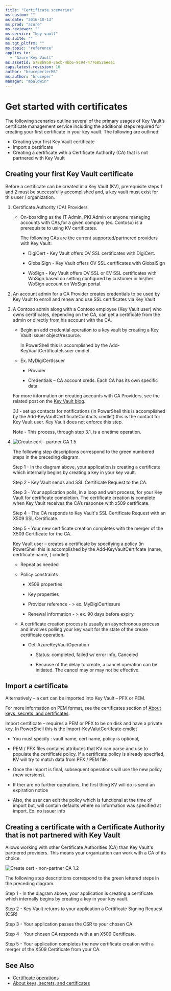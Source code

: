 ```yaml
---
title: "Certificate scenarios"
ms.custom: ""
ms.date: "2016-10-13"
ms.prod: "azure"
ms.reviewer: ""
ms.service: "key-vault"
ms.suite: ""
ms.tgt_pltfrm: ""
ms.topic: "reference"
applies_to: 
  - "Azure Key Vault"
ms.assetid: a788b958-3acb-4bb6-9c94-4776852aeea1
caps.latest.revision: 16
author: "bruceperlerMS"
ms.author: "bruceper"
manager: "mbaldwin"
---
```

# Get started with certificates
The following scenarios outline several of the primary usages of Key Vault’s certificate management service including the additional steps required for creating your first certificate in your key vault. The following are outlined:
- Creating your first Key Vault certificate
- Import a certificate
- Creating a certificate with a Certificate Authority (CA) that is not partnered with Key Vault 

  
  
## Creating your first Key Vault certificate  
 Before a certificate can be created in a Key Vault (KV), prerequisite steps 1 and 2 must be successfully accomplished and, a key vault must exist for this user / organization.  
  
1.  Certificate Authority (CA) Providers  
  
    -   On-boarding as the IT Admin, PKI Admin or anyone managing accounts with CAs,for a given company (ex. Contoso)  is a prerequisite to using KV certificates.  
  
         The following CAs are the current supported/partnered providers with Key Vault:  
  
        -   DigiCert - Key Vault offers OV SSL certificates with DigiCert.  
  
        -   GlobalSign - Key Vault offers OV SSL certificates with GlobalSign  
  
        -   WoSign - Key Vault offers OV SSL or EV SSL certificates with WoSign based on setting configured by customer in his/her WoSign account on WoSign portal.  
  
2.  An account admin for a CA Provider creates credentials  to be used by Key Vault to enroll and renew and use SSL certificates via Key Vault  
  
3.  A Contoso admin along with a Contoso employee (Key Vault user) who owns certificates, depending on the CA, can get a certificate from the admin or directly from his account with the CA.  
  
    -   Begin an add credential operation to a key vault by creating a Key Vault issuer object/resource.  
  
         In PowerShell this is accomplished by the Add-KeyVaultCertificateIssuer cmdlet.  
  
    -   Ex. MyDigiCertIssuer  
  
        -   Provider  
  
        -   Credentials – CA account creds. Each CA has its own specific data.  
  
     For more information on creating accounts with CA Providers, see the related post on the [Key Vault blog](http://aka.ms/kvcertsblog).  
  
     3.1 - set up contacts for notifications (in PowerShell this is accomplished by the Add-KeyVaultCertificateContacts cmdlet) this is the contact for Key Vault user. Key Vault does not enforce this step.  
  
     Note - This process, through step 3.1, is a onetime operation.  
     

  
4.  ![Create cert - partner CA 1.5](../KeyVaultREST/media/create-cert---partner-ca-1.5.png) 
  
     The following step descriptions correspond to the green numbered steps in the preceding diagram.  
  
    Step 1 - In the diagram above, your application is creating a certificate which internally begins by creating a key in your key vault.  
  
    Step 2 - Key Vault sends and SSL Certificate Request to the CA.  
  
    Step 3 - Your application polls, in a loop and wait process, for  your  Key Vault for certificate completion. The certificate creation is complete when Key Vault receives the CA’s response with x509 certificate.  
  
    Step 4 - The CA responds to Key Vault's SSL Certificate Request with an X509 SSL Certificate.  
  
    Step 5 - Your new certificate creation completes with the merger of the X509 Certificate for the CA.  
  
     Key Vault user – creates a certificate by specifying a policy  (in PowerShell this is accomplished by the Add-KeyVaultCertifcate (name, certificate name, )  cmdlet)  
  
    -   Repeat as needed  
  
    -   Policy constraints  
  
        -   X509 properties  
  
        -   Key properties  
  
        -   Provider reference - > ex. MyDigiCertIssure  
  
        -   Renewal information - > ex. 90 days before expiry  
  
    -   A certificate creation process is usually an asynchronous process and involves polling your key vault for the state of the create certificate operation.  
  
        -   Get-AzureKeyVaultOperation  
  
            -   Status: completed, failed w/ error info, Canceled  
  
            -   Because of the delay to create, a cancel operation can be initiated. The cancel may or may not be effective.  
  
## Import a certificate  
 Alternatively – a cert can be imported into Key Vault – PFX or PEM.  
  
 For more information on PEM format, see the certificates section of [About keys, secrets, and certificates](../KeyVaultREST/about-keys--secrets-and-certificates.md).  
  
 Import certificate – requires a PEM or PFX to be on disk and have a private key. In PowerShell this is the Import-KeyValutCertifcate cmdlet
  
-   You must specify : vault name, cert name, policy is optional,  
  
-   PEM / PFX files contains attributes that KV can parse and use to populate the certificate policy. If a certificate policy is already specified, KV will try to match data from PFX  / PEM file.  
  
-   Once the import is final, subsequent operations will use the new policy (new versions).  
  
-   If ther are no further operations, the first thing KV will do is send an expiration notice  
  
-   Also, the user can edit the policy which is functional at the time of import but, will contain defaults where no information was specified at import. Ex. no issuer info  
  
## Creating a certificate with a Certificate Authority that is not partnered with Key Vault  
 Allows working with other Certificate Authorities (CA) than Key Vault's partnered providers. This means your organization can work with a CA of its choice.  
 

  
  ![Create cert - non-partner CA 1.2](../KeyVaultREST/media/create-cert---non-partner-ca-1.2.png) 
  
 The following step descriptions correspond to the green lettered steps in the preceding diagram.  
  
  Step 1 - In the diagram above, your application is creating a certificate which internally begins by creating a key in your key vault.  
  
  Step 2 - Key Vault returns to your application  a Certificate Signing Request (CSR)  
  
  Step 3 - Your application passes the CSR to your chosen CA.  
  
  Step 4 - Your chosen CA responds with a an X509 Certificate.  
  
  Step 5 - Your application completes the new certificate creation with a merger of the X509 Certificate from your CA.

## See Also
- [Certificate operations](../KeyVaultREST/certificate-operations.md)
- [About keys, secrets, and certificates](../KeyVaultREST/about-keys--secrets-and-certificates.md)